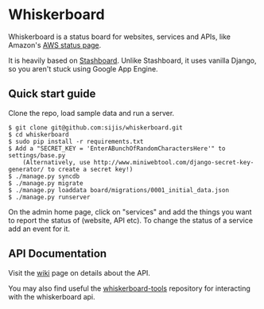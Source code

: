 Whiskerboard
============

Whiskerboard is a status board for websites, services and APIs, like Amazon's [AWS status page](http://status.aws.amazon.com/).

It is heavily based on [Stashboard](http://www.stashboard.org/). Unlike Stashboard, it uses vanilla Django, so you aren't stuck using Google App Engine.


Quick start guide
-----------------

Clone the repo, load sample data and run a server.

    $ git clone git@github.com:sijis/whiskerboard.git
    $ cd whiskerboard
    $ sudo pip install -r requirements.txt
    $ Add a "SECRET_KEY = 'EnterABunchOfRandomCharactersHere'" to settings/base.py
        (Alternatively, use http://www.miniwebtool.com/django-secret-key-generator/ to create a secret key!)
    $ ./manage.py syncdb
    $ ./manage.py migrate
    $ ./manage.py loaddata board/migrations/0001_initial_data.json
    $ ./manage.py runserver

On the admin home page, click on "services" and add the things you want to report the status of (website, API etc).
To change the status of a service add an event for it.

API Documentation
-----------------

Visit the [wiki](http://github.com/sijis/whiskerboard/wiki) page on details about the API.

You may also find useful the [whiskerboard-tools](http://github.com/sijis/whiskerboard-tools) repository for interacting
with the whiskerboard api.
